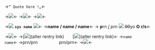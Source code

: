 ->`“ Quote here !„`<-

->![](https://www.chasingamazingblog.com/wp-content/uploads/Spider-Verse-TU-2-banner-590x200.jpg)<-
->![](https://64.media.tumblr.com/9afe687e6e85fa75d13f180b3e5b1152/93d4e0f5b4538d58-86/s540x810/d1d38ee42c9f270fa4119629c128b57c674b9921.pnj)<-
->![](https://64.media.tumblr.com/fb3d68f29828c5e820bd6143337c7f52/895844164a1a3045-56/s400x600/69aa284a47f9bef4533328d2e74f9c73cc73e5b5.pnj)<-

->![](https://media.discordapp.net/attachments/903364339464044575/1092640665671835668/52A11C00-C3D8-46A6-8231-078B81549C86.gif) **`sys name`** ![](https://gifcity.carrd.co/assets/images/gallery11/87713728.gif?v=d7271437)<-
->**name / name / name**<-
-> **p**rn [/](https://rentry.co/crowtemps) *prn* ![](https://gifcity.carrd.co/assets/images/gallery97/1395f164.gif?v=d7271437) ~~00~~yo ✪ **r/s**<-

->![](https://64.media.tumblr.com/7fa8696e8c9d85607c7c6da05fc4cd8a/19c41838c78498b7-7f/s400x600/09e847fa1fa8746b1dc93cdc39c8c5bc071c73a7.pnj)<-
->[![](https://cdn.discordapp.com/attachments/1092178832854888518/1120368089507299399/download_100x100.png)](alter rentry link)  [![](https://cdn.discordapp.com/attachments/1092178832854888518/1120369752406237315/download_1_2_100x100.png)](alter rentry link)<-
->`name`      `name`<-
->prn/prn     prn/prn<-
->![](https://64.media.tumblr.com/9afe687e6e85fa75d13f180b3e5b1152/93d4e0f5b4538d58-86/s540x810/d1d38ee42c9f270fa4119629c128b57c674b9921.pnj)<-
